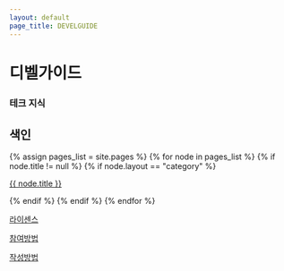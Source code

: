 ```yaml
---
layout: default
page_title: DEVELGUIDE
---
```


<main>

<div class="Side-Bar_dummy"></div>

<div class="h1-with-account">
  <h1 class="LargeTitle">디벨가이드</h1>
</div>

<div class="div-search mobile-search pointer">
  <i class="iSearch iRegular"></i>
  <h3 class="Subheadline">테크 지식</h3>
</div>

<div class="Activity">
  <div class="text text-row">
    <h2 class="Title2">색인</h2>
  </div>

  <div class="category">
  {% assign pages_list = site.pages %}
  {% for node in pages_list %}
    {% if node.title != null %}
      {% if node.layout == "category" %}
      <a href="{{ site.baseurl }}{{ node.url }}">
        <div class="box-A {% if page.url == node.url %} active{% endif %}">
          <div class="box_text-A">
            <p class="Body f500">{{ node.title }}</p>
          </div>
          <div class="box_go">
            <i class="iArrowKeyRight fill"></i>
          </div>
        </div>
      </a>
      {% endif %}
    {% endif %}
  {% endfor %}
  </div>

  <div class="divider"></div>

  <div class="grid-row row-3-col">
    <a href="/license.html">
      <div class="box-A">
        <div class="box_icon-A">
          <i class="iShare fill"></i>
        </div>
        <div class="box_text-A">
          <p class="Body f500">라이센스</p>
        </div>
        <div class="box_go">
          <i class="iArrowKeyRight fill"></i>
        </div>
      </div>
    </a>
    <a href="/participation.html">
      <div class="box-A">
        <div class="box_icon-A">
          <i class="iInventoryNote fill"></i>
        </div>
        <div class="box_text-A">
          <p class="Body f500">참여방법</p>
        </div>
        <div class="box_go">
          <i class="iArrowKeyRight fill"></i>
        </div>
      </div>
    </a>
    <a href="/edit-rules.html">
      <div class="box-A">
        <div class="box_icon-A">
          <i class="iEdit fill"></i>
        </div>
        <div class="box_text-A">
          <p class="Body f500">작성방법</p>
        </div>
        <div class="box_go">
          <i class="iArrowKeyRight fill"></i>
        </div>
      </div>
    </a>
  </div>

</div>

</main>